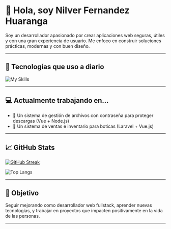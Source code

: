 # 👋 Hola, soy Nilver Fernandez Huaranga

Soy un desarrollador apasionado por crear aplicaciones web seguras, útiles y con una gran experiencia de usuario. Me enfoco en construir soluciones prácticas, modernas y con buen diseño.

---

## 🚀 Tecnologías que uso a diario

![My Skills](https://skillicons.dev/icons?i=vue,laravel,nodejs,tailwind,javascript,php,mysql,git,github)

---

## 💻 Actualmente trabajando en...

- 🧪 Un sistema de gestión de archivos con contraseña para proteger descargas (Vue + Node.js)
- 💊 Un sistema de ventas e inventario para boticas (Laravel + Vue.js)

---

## 📈 GitHub Stats

[![GitHub Streak](https://github-readme-streak-stats.herokuapp.com?user=NilverFernandezHuaranga%20&theme=dracula)](https://git.io/streak-stats)

![Top Langs](https://github-readme-stats.vercel.app/api/top-langs/?username=NilverFernandezHuaranga&layout=compact&theme=tokyonight&card_width=420&langs_count=8)




---


## 🎯 Objetivo

Seguir mejorando como desarrollador web fullstack, aprender nuevas tecnologías, y trabajar en proyectos que impacten positivamente en la vida de las personas.

---



